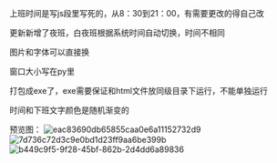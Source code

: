 上班时间是写js段里写死的，从8：30到21：00，有需要更改的得自己改


更新新增了夜班，白夜班根据系统时间自动切换，时间不相同



图片和字体可以直接换


窗口大小写在py里


打包成exe了，exe需要保证和html文件放同级目录下运行，不能单独运行


时间和下班文字颜色是随机渐变的

预览图：
![eac83690db65855caa0e6a11152732d9](https://github.com/user-attachments/assets/68d254ed-84c6-4872-8d6a-da068c2a4316)
![7d736c72d3c9e0bd1d23ff9aa6be399b](https://github.com/user-attachments/assets/a2a10411-59d4-41fc-8869-a43ab247f41d)
![b449c9f5-9f28-45bf-862b-2d4dd6a89836](https://github.com/user-attachments/assets/9a57215d-cccf-44e3-98ab-532323c5d408)

